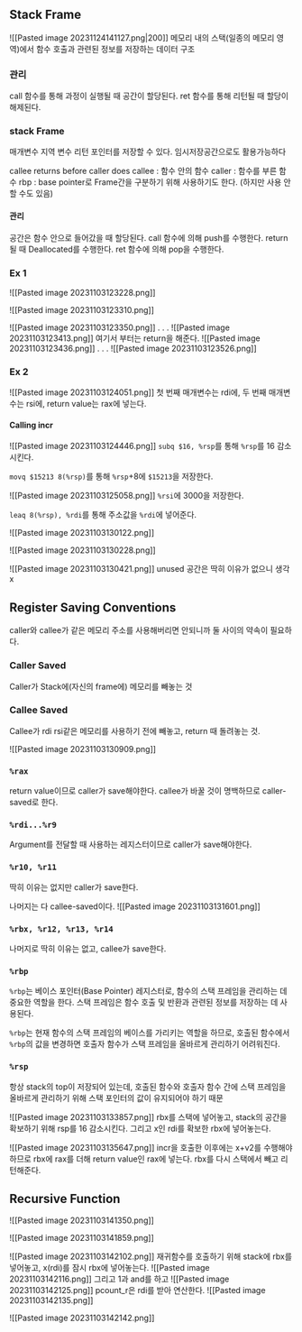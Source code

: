 ## Stack Frame
![[Pasted image 20231124141127.png|200]]
메모리 내의 스택(일종의 메모리 영역)에서 함수 호출과 관련된 정보를 저장하는 데이터 구조
### 관리
call 함수를 통해 과정이 실행될 때 공간이 할당된다.
ret 함수를 통해 리턴될 때 할당이 해제된다.
### stack Frame 
매개변수
지역 변수
리턴 포인터를 저장할 수 있다.
임시저장공간으로도 활용가능하다

callee returns before caller does 
callee : 함수 안의 함수
caller : 함수를 부른 함수
rbp : base pointer로 Frame간을 구분하기 위해 사용하기도 한다. (하지만 사용 안할 수도 있음)
#### 관리
공간은 함수 안으로 들어갔을 때 할당된다.
call 함수에 의해 push를 수행한다.
return될 때 Deallocated를 수행한다.
ret 함수에 의해 pop을 수행한다.
### Ex 1
![[Pasted image 20231103123228.png]]

![[Pasted image 20231103123310.png]]

![[Pasted image 20231103123350.png]]
.
.
.
![[Pasted image 20231103123413.png]]
여기서 부터는 return을 해준다.
![[Pasted image 20231103123436.png]]
.
.
.
![[Pasted image 20231103123526.png]]

### Ex 2
![[Pasted image 20231103124051.png]]
첫 번째 매개변수는 rdi에, 두 번째 매개변수는 rsi에, return value는 rax에 넣는다.
#### Calling incr
![[Pasted image 20231103124446.png]]
`subq $16, %rsp`를 통해 `%rsp`를 16 감소시킨다.

`movq $15213 8(%rsp)`를 통해 `%rsp`+8에 `$15213`을 저장한다.

![[Pasted image 20231103125058.png]]
`%rsi`에 3000을 저장한다.

`leaq 8(%rsp), %rdi`를 통해 주소값을 `%rdi`에 넣어준다.

![[Pasted image 20231103130122.png]]

![[Pasted image 20231103130228.png]]

![[Pasted image 20231103130421.png]]
unused 공간은 딱히 이유가 없으니 생각 x
## Register Saving Conventions
caller와 callee가 같은 메모리 주소를 사용해버리면 안되니까 둘 사이의 약속이 필요하다.
### Caller Saved
Caller가 Stack에(자신의 frame에) 메모리를 빼놓는 것
### Callee Saved
Callee가 rdi rsi같은 메모리를 사용하기 전에 빼놓고, return 때 돌려놓는 것.

![[Pasted image 20231103130909.png]]
### `%rax`
return value이므로 caller가 save해야한다.
callee가 바꿀 것이 명백하므로 caller-saved로 한다.
### `%rdi...%r9`
Argument를 전달할 때 사용하는 레지스터이므로 caller가 save해야한다.
### `%r10, %r11`
딱히 이유는 없지만 caller가 save한다.

나머지는 다 callee-saved이다.
![[Pasted image 20231103131601.png]]
### `%rbx, %r12, %r13, %r14`
나머지로 딱히 이유는 없고, callee가 save한다.
### `%rbp`
`%rbp`는 베이스 포인터(Base Pointer) 레지스터로, 함수의 스택 프레임을 관리하는 데 중요한 역할을 한다. 스택 프레임은 함수 호출 및 반환과 관련된 정보를 저장하는 데 사용된다.

`%rbp`는 현재 함수의 스택 프레임의 베이스를 가리키는 역할을 하므로, 호출된 함수에서 `%rbp`의 값을 변경하면 호출자 함수가 스택 프레임을 올바르게 관리하기 어려워진다.
### `%rsp`
항상 stack의 top이 저장되어 있는데, 
호출된 함수와 호출자 함수 간에 스택 프레임을 올바르게 관리하기 위해 스택 포인터의 값이 유지되어야 하기 때문

![[Pasted image 20231103133857.png]]
rbx를 스택에 넣어놓고, stack의 공간을 확보하기 위해 rsp를 16 감소시킨다.
그리고 x인 rdi를 확보한 rbx에 넣어놓는다.

![[Pasted image 20231103135647.png]]
incr을 호출한 이후에는 x+v2를 수행해야 하므로 rbx에 rax를 더해 return value인 rax에 넣는다.
rbx를 다시 스택에서 빼고 리턴해준다.

## Recursive Function
![[Pasted image 20231103141350.png]]

![[Pasted image 20231103141859.png]]

![[Pasted image 20231103142102.png]]
재귀함수를 호출하기 위해 
stack에 rbx를 넣어놓고,
x(rdi)를 잠시 rbx에 넣어놓는다.
![[Pasted image 20231103142116.png]]
그리고 1과 and를 하고 
![[Pasted image 20231103142125.png]]
pcount_r은 rdi를 받아 연산한다.
![[Pasted image 20231103142135.png]]

![[Pasted image 20231103142142.png]]
